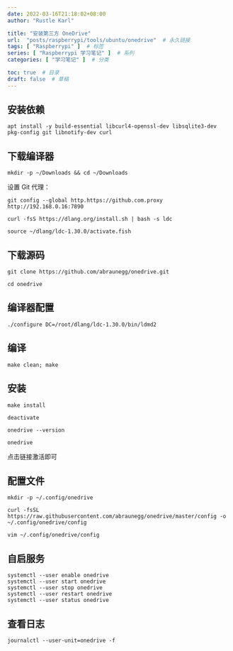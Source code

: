 ```yaml
---
date: 2022-03-16T21:18:02+08:00
author: "Rustle Karl"

title: "安装第三方 OneDrive"
url:  "posts/raspberrypi/tools/ubuntu/onedrive"  # 永久链接
tags: [ "Raspberrypi" ]  # 标签
series: [ "Raspberrypi 学习笔记" ]  # 系列
categories: [ "学习笔记" ]  # 分类

toc: true  # 目录
draft: false  # 草稿
---
```


## 安装依赖

```shell
apt install -y build-essential libcurl4-openssl-dev libsqlite3-dev pkg-config git libnotify-dev curl
```

## 下载编译器

```shell
mkdir -p ~/Downloads && cd ~/Downloads
```

设置 Git 代理：

```shell
git config --global http.https://github.com.proxy http://192.168.0.16:7890
```

```shell
curl -fsS https://dlang.org/install.sh | bash -s ldc
```

```shell
source ~/dlang/ldc-1.30.0/activate.fish
```

## 下载源码

```shell
git clone https://github.com/abraunegg/onedrive.git
```

```shell
cd onedrive
```

## 编译器配置

```shell
./configure DC=/root/dlang/ldc-1.30.0/bin/ldmd2
```

## 编译

```shell
make clean; make
```

## 安装

```shell
make install
```

```shell
deactivate
```

```shell
onedrive --version
```

```shell
onedrive
```

点击链接激活即可

## 配置文件

```shell
mkdir -p ~/.config/onedrive
```

```shell
curl -fsSL https://raw.githubusercontent.com/abraunegg/onedrive/master/config -o ~/.config/onedrive/config
```

```shell
vim ~/.config/onedrive/config
```

## 自启服务

```shell
systemctl --user enable onedrive
systemctl --user start onedrive
systemctl --user stop onedrive
systemctl --user restart onedrive
systemctl --user status onedrive
```

## 查看日志

```shell
journalctl --user-unit=onedrive -f
```
